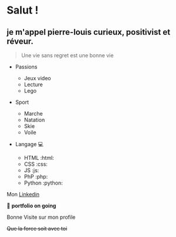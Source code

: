 # Salut !
## je m'appel **pierre-louis** curieux, positivist et réveur. 

>Une vie sans regret est une bonne vie

* Passions
    * Jeux video
    * Lecture 
    * Lego

* Sport 
    * Marche
    * Natation
    * Skie
    * Voile

* Langage :computer:
    * HTML :html:
    * CSS :css:
    * JS :js:
    * PhP :php:
    * Python :python:

Mon <a href="https://www.linkedin.com/in/pierre-louis-sans-7756b0223/">Linkedin</a>

:construction: **portfolio on going**

Bonne Visite sur mon profile

~~Que la force soit avec toi~~
